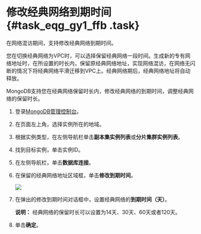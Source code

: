 # 修改经典网络到期时间 {#task_eqg_gy1_ffb .task}

在网络混访期间，支持修改经典网络到期时间。

您在切换经典网络为VPC时，可以选择保留经典网络一段时间。生成新的专有网络地址时，在所设置的时长内，保留原经典网络地址，实现网络混访，在网络无闪断的情况下将经典网络平滑迁移到VPC上。经典网络期后，经典网络地址将自动释放。

MongoDB支持您在经典网络保留时长内，修改经典网络的到期时间，调整经典网络的保留时长。

1.   登录[MongoDB管理控制台](https://mongodb.console.aliyun.com/#/mongodb/list)。 
2.  在页面左上角，选择实例所在的地域。 
3.  根据实例类型，在左侧导航栏单击**副本集实例列表**或**分片集群实例列表**。 
4.  找到目标实例，单击实例ID。 
5.  在左侧导航栏，单击**数据库连接**。 
6.  在保留的经典网络地址区域框，单击**修改到期时间**。 

    ![](http://static-aliyun-doc.oss-cn-hangzhou.aliyuncs.com/assets/img/21697/154762036912541_zh-CN.png)

7.  在弹出的修改到期时间对话框中，设置经典网络的**到期时间（天）**。 

    **说明：** 经典网络的保留时长可以设置为14天、30天、60天或者120天。

8.  单击**确定**。 

